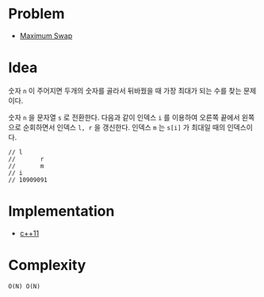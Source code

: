 # Problem

* [Maximum Swap](https://leetcode.com/problems/maximum-swap/)

# Idea

숫자 `n` 이 주어지면 두개의 숫자를 골라서 뒤바꿨을 때
가장 최대가 되는 수를 찾는 문제이다.

숫자 `n` 을 문자열 `s` 로 전환한다. 다음과 같이 인덱스 `i` 를 이용하여
오른쪽 끝에서 왼쪽으로 순회하면서 인덱스 `l, r` 을 갱신한다. 인덱스
`m` 는 `s[i]` 가 최대일 때의 인덱스이다.

```
// l
//       r
//       m
// i
// 10909091
```

# Implementation

* [c++11](a.cpp)

# Complexity

```
O(N) O(N)
```

